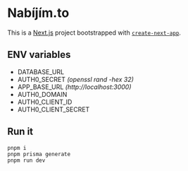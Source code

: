 # Nabíjím.to

This is a [Next.js](https://nextjs.org) project bootstrapped with [`create-next-app`](https://nextjs.org/docs/app/api-reference/cli/create-next-app).

## ENV variables

-   DATABASE_URL
-   AUTH0_SECRET _(openssl rand -hex 32)_
-   APP_BASE_URL _(http://localhost:3000)_
-   AUTH0_DOMAIN
-   AUTH0_CLIENT_ID
-   AUTH0_CLIENT_SECRET

## Run it

```
pnpm i
pnpm prisma generate
pnpm run dev
```
